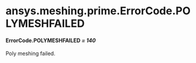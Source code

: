 # ansys.meshing.prime.ErrorCode.POLYMESHFAILED



#### ErrorCode.POLYMESHFAILED *= 140*

Poly meshing failed.

<!-- !! processed by numpydoc !! -->
